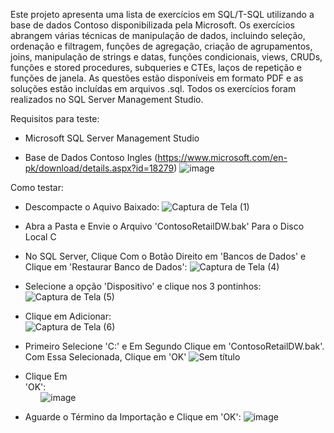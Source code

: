 Este projeto apresenta uma lista de exercícios em SQL/T-SQL utilizando a base de dados Contoso disponibilizada pela Microsoft. Os exercícios abrangem várias técnicas de manipulação de dados, incluindo seleção, ordenação e filtragem, funções de agregação, criação de agrupamentos, joins, manipulação de strings e datas, funções condicionais, views, CRUDs, funções e stored procedures, subqueries e CTEs, laços de repetição e funções de janela. As questões estão disponíveis em formato PDF e as soluções estão incluídas em arquivos .sql. Todos os exercícios foram realizados no SQL Server Management Studio.

Requisitos para teste:
- Microsoft SQL Server Management Studio

- Base de Dados Contoso Ingles (https://www.microsoft.com/en-pk/download/details.aspx?id=18279)
  ![image](https://user-images.githubusercontent.com/93014865/219934676-4296d464-15d8-48d3-9826-c8bf5713f471.png)

Como testar:
- Descompacte o Aquivo Baixado:
![Captura de Tela (1)](https://user-images.githubusercontent.com/93014865/219935255-481258d9-0481-4b1b-a7ba-8272b5913517.png)

- Abra a Pasta e Envie o Arquivo 'ContosoRetailDW.bak' Para o Disco Local C

- No SQL Server, Clique Com o Botão Direito em 'Bancos de Dados' e Clique em 'Restaurar Banco de Dados':
![Captura de Tela (4)](https://user-images.githubusercontent.com/93014865/219936060-75e4e236-d47f-44a2-b468-8bea9055b716.png)

- Selecione a opção 'Dispositivo' e clique nos 3 pontinhos:
![Captura de Tela (5)](https://user-images.githubusercontent.com/93014865/219936197-f5c9759d-ea80-4358-8df1-82d18450c800.png)

- Clique em Adicionar:⠀⠀⠀⠀⠀⠀⠀⠀⠀⠀⠀⠀⠀⠀⠀⠀⠀⠀⠀⠀⠀⠀⠀⠀⠀⠀⠀
![Captura de Tela (6)](https://user-images.githubusercontent.com/93014865/219936271-f96ceca2-8dcc-4c82-9d0b-62c027c7e713.png)

- Primeiro Selecione 'C:' e Em Segundo Clique em 'ContosoRetailDW.bak'. Com Essa Selecionada, Clique em 'OK'
![Sem título](https://user-images.githubusercontent.com/93014865/219937298-6e403472-e296-4b61-8f07-9ac058573983.png)

- Clique Em 'OK':⠀⠀⠀⠀⠀⠀⠀⠀⠀⠀⠀⠀⠀⠀⠀⠀⠀⠀⠀⠀⠀⠀⠀⠀⠀⠀⠀⠀⠀⠀⠀⠀⠀⠀⠀⠀⠀⠀⠀⠀⠀⠀⠀⠀⠀
![image](https://user-images.githubusercontent.com/93014865/219936868-b5b04211-1e00-4d2b-835d-f9291ea15544.png)

- Aguarde o Término da Importação e Clique em 'OK':
![image](https://user-images.githubusercontent.com/93014865/219936927-1a4d1f14-c627-41b4-a0fd-86691feddd3c.png)






